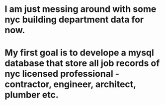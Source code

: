 # I am just messing around with some nyc building department data for now. 
# My first goal is to develope a mysql database that store all job records of nyc licensed professional - contractor, engineer, architect, plumber etc.
